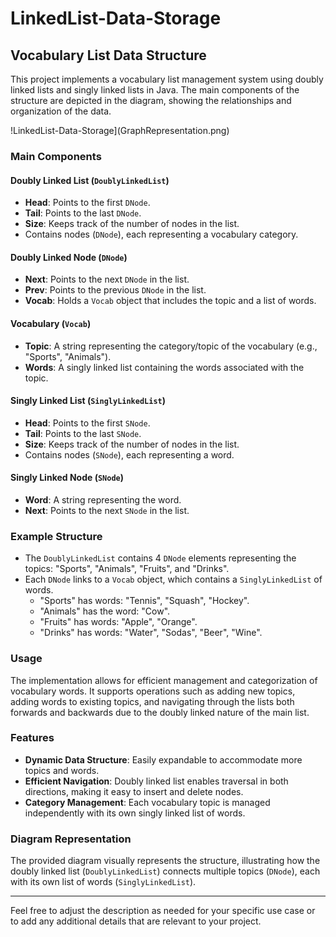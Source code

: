 # LinkedList-Data-Storage

## Vocabulary List Data Structure

This project implements a vocabulary list management system using doubly linked lists and singly linked lists in Java. The main components of the structure are depicted in the diagram, showing the relationships and organization of the data.

!LinkedList-Data-Storage](GraphRepresentation.png)

### Main Components

#### Doubly Linked List (`DoublyLinkedList`)

- **Head**: Points to the first `DNode`.
- **Tail**: Points to the last `DNode`.
- **Size**: Keeps track of the number of nodes in the list.
- Contains nodes (`DNode`), each representing a vocabulary category.

#### Doubly Linked Node (`DNode`)

- **Next**: Points to the next `DNode` in the list.
- **Prev**: Points to the previous `DNode` in the list.
- **Vocab**: Holds a `Vocab` object that includes the topic and a list of words.

#### Vocabulary (`Vocab`)

- **Topic**: A string representing the category/topic of the vocabulary (e.g., "Sports", "Animals").
- **Words**: A singly linked list containing the words associated with the topic.

#### Singly Linked List (`SinglyLinkedList`)

- **Head**: Points to the first `SNode`.
- **Tail**: Points to the last `SNode`.
- **Size**: Keeps track of the number of nodes in the list.
- Contains nodes (`SNode`), each representing a word.

#### Singly Linked Node (`SNode`)

- **Word**: A string representing the word.
- **Next**: Points to the next `SNode` in the list.

### Example Structure

- The `DoublyLinkedList` contains 4 `DNode` elements representing the topics: "Sports", "Animals", "Fruits", and "Drinks".
- Each `DNode` links to a `Vocab` object, which contains a `SinglyLinkedList` of words.
  - "Sports" has words: "Tennis", "Squash", "Hockey".
  - "Animals" has the word: "Cow".
  - "Fruits" has words: "Apple", "Orange".
  - "Drinks" has words: "Water", "Sodas", "Beer", "Wine".

### Usage

The implementation allows for efficient management and categorization of vocabulary words. It supports operations such as adding new topics, adding words to existing topics, and navigating through the lists both forwards and backwards due to the doubly linked nature of the main list.

### Features

- **Dynamic Data Structure**: Easily expandable to accommodate more topics and words.
- **Efficient Navigation**: Doubly linked list enables traversal in both directions, making it easy to insert and delete nodes.
- **Category Management**: Each vocabulary topic is managed independently with its own singly linked list of words.

### Diagram Representation

The provided diagram visually represents the structure, illustrating how the doubly linked list (`DoublyLinkedList`) connects multiple topics (`DNode`), each with its own list of words (`SinglyLinkedList`).

---

Feel free to adjust the description as needed for your specific use case or to add any additional details that are relevant to your project.
